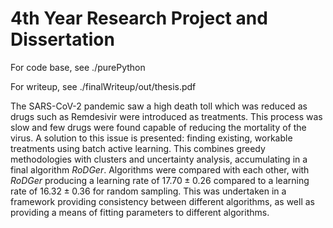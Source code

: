 # 4th Year Research Project and Dissertation

For code base, see ./purePython

For writeup, see ./finalWriteup/out/thesis.pdf

The SARS-CoV-2 pandemic saw a high death toll which was reduced as drugs such as Remdesivir were introduced as treatments. This process was slow and few drugs were found capable of reducing the mortality of the virus. A solution to this issue is presented: finding existing, workable treatments using batch active learning. This combines greedy methodologies with clusters and uncertainty analysis, accumulating in a final algorithm *RoDGer*. Algorithms were compared with each other, with *RoDGer* producing a learning rate of $17.70\pm{}0.26$ compared to a learning rate of $16.32\pm{}0.36$ for random sampling. This was undertaken in a framework providing consistency between different algorithms, as well as providing a means of fitting parameters to different algorithms.
